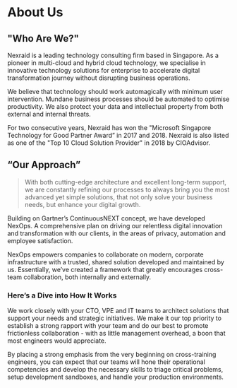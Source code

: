 # About Us
## "Who Are We?"
Nexraid is a leading technology consulting firm based in Singapore. As a pioneer in multi-cloud and hybrid cloud technology, we specialise in innovative technology solutions for enterprise to accelerate digital transformation journey without disrupting business operations.

We believe that technology should work automagically with minimum user intervention. Mundane business processes should be automated to optimise productivity. We also protect your data and intellectual property from both external and internal threats.

For two consecutive years, Nexraid has won the "Microsoft Singapore Technology for Good Partner Award” in 2017 and 2018. Nexraid is also listed as one of the "Top 10 Cloud Solution Provider" in 2018 by CIOAdvisor.

## “Our Approach”
> With both cutting-edge architecture and excellent long-term support, we are constantly refining our processes to always bring you the most advanced yet simple solutions, that not only solve your business needs, but enhance your digital growth.

Building on Gartner’s ContinuousNEXT concept, we have developed NexOps. A comprehensive plan on driving our relentless digital innovation and transformation with our clients, in the areas of privacy, automation and employee satisfaction.

NexOps empowers companies to collaborate on modern, corporate infrastructure with a trusted, shared solution developed and maintained by us. Essentially, we’ve created a framework that greatly encourages cross-team collaboration, both internally and externally.

### Here’s a Dive into How It Works
We work closely with your CTO, VPE and IT teams to architect solutions that support your needs and strategic initiatives. We make it our top priority to establish a strong rapport with your team and do our best to promote frictionless collaboration - with as little management overhead, a boon that most engineers would appreciate.

By placing a strong emphasis from the very beginning on cross-training engineers, you can expect that our teams will hone their operational competencies and develop the necessary skills to triage critical problems, setup development sandboxes, and handle your production environments.
